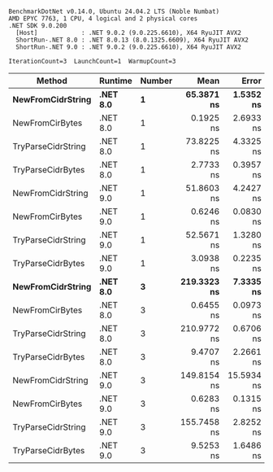 ```

BenchmarkDotNet v0.14.0, Ubuntu 24.04.2 LTS (Noble Numbat)
AMD EPYC 7763, 1 CPU, 4 logical and 2 physical cores
.NET SDK 9.0.200
  [Host]            : .NET 9.0.2 (9.0.225.6610), X64 RyuJIT AVX2
  ShortRun-.NET 8.0 : .NET 8.0.13 (8.0.1325.6609), X64 RyuJIT AVX2
  ShortRun-.NET 9.0 : .NET 9.0.2 (9.0.225.6610), X64 RyuJIT AVX2

IterationCount=3  LaunchCount=1  WarmupCount=3  

```
| Method             | Runtime  | Number | Mean        | Error      | StdDev    | Median      | Min         | Max         | Allocated |
|------------------- |--------- |------- |------------:|-----------:|----------:|------------:|------------:|------------:|----------:|
| **NewFromCidrString**  | **.NET 8.0** | **1**      |  **65.3871 ns** |  **1.5352 ns** | **0.0842 ns** |  **65.4225 ns** |  **65.2911 ns** |  **65.4478 ns** |         **-** |
| NewFromCirBytes    | .NET 8.0 | 1      |   0.1925 ns |  2.6933 ns | 0.1476 ns |   0.2755 ns |   0.0221 ns |   0.2800 ns |         - |
| TryParseCidrString | .NET 8.0 | 1      |  73.8225 ns |  4.3325 ns | 0.2375 ns |  73.9462 ns |  73.5487 ns |  73.9727 ns |         - |
| TryParseCidrBytes  | .NET 8.0 | 1      |   2.7733 ns |  0.3957 ns | 0.0217 ns |   2.7622 ns |   2.7594 ns |   2.7983 ns |         - |
| NewFromCidrString  | .NET 9.0 | 1      |  51.8603 ns |  4.2427 ns | 0.2326 ns |  51.8412 ns |  51.6378 ns |  52.1018 ns |         - |
| NewFromCirBytes    | .NET 9.0 | 1      |   0.6246 ns |  0.0830 ns | 0.0046 ns |   0.6229 ns |   0.6213 ns |   0.6298 ns |         - |
| TryParseCidrString | .NET 9.0 | 1      |  52.5671 ns |  1.3280 ns | 0.0728 ns |  52.5866 ns |  52.4866 ns |  52.6282 ns |         - |
| TryParseCidrBytes  | .NET 9.0 | 1      |   3.0938 ns |  0.2235 ns | 0.0122 ns |   3.0867 ns |   3.0867 ns |   3.1079 ns |         - |
| **NewFromCidrString**  | **.NET 8.0** | **3**      | **219.3323 ns** |  **7.3335 ns** | **0.4020 ns** | **219.1931 ns** | **219.0184 ns** | **219.7853 ns** |         **-** |
| NewFromCirBytes    | .NET 8.0 | 3      |   0.6455 ns |  0.0973 ns | 0.0053 ns |   0.6429 ns |   0.6419 ns |   0.6516 ns |         - |
| TryParseCidrString | .NET 8.0 | 3      | 210.9772 ns |  0.6706 ns | 0.0368 ns | 210.9668 ns | 210.9467 ns | 211.0180 ns |         - |
| TryParseCidrBytes  | .NET 8.0 | 3      |   9.4707 ns |  2.2661 ns | 0.1242 ns |   9.4241 ns |   9.3765 ns |   9.6114 ns |         - |
| NewFromCidrString  | .NET 9.0 | 3      | 149.8154 ns | 15.5934 ns | 0.8547 ns | 150.2438 ns | 148.8312 ns | 150.3712 ns |         - |
| NewFromCirBytes    | .NET 9.0 | 3      |   0.6283 ns |  0.1315 ns | 0.0072 ns |   0.6313 ns |   0.6200 ns |   0.6334 ns |         - |
| TryParseCidrString | .NET 9.0 | 3      | 155.7458 ns |  2.8252 ns | 0.1549 ns | 155.7706 ns | 155.5801 ns | 155.8868 ns |         - |
| TryParseCidrBytes  | .NET 9.0 | 3      |   9.5253 ns |  1.6486 ns | 0.0904 ns |   9.4827 ns |   9.4641 ns |   9.6291 ns |         - |

